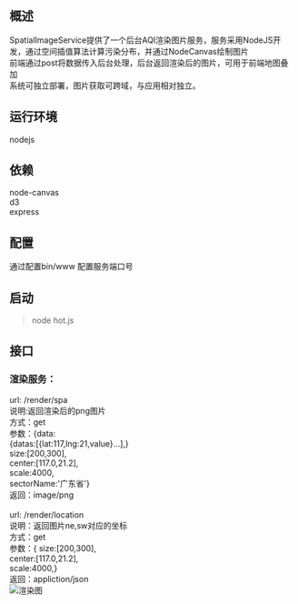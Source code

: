 ## 概述
SpatialImageService提供了一个后台AQI渲染图片服务，服务采用NodeJS开发，通过空间插值算法计算污染分布，并通过NodeCanvas绘制图片\
前端通过post将数据传入后台处理，后台返回渲染后的图片，可用于前端地图叠加\
系统可独立部署，图片获取可跨域，与应用相对独立。
## 运行环境
nodejs
## 依赖
node-canvas\
d3\
express
## 配置
通过配置bin/www 配置服务端口号
## 启动
>node hot.js
## 接口
### 渲染服务：
url: /render/spa\
说明:返回渲染后的png图片\
方式：get\
参数：{data:\
       {datas:[{lat:117,lng:21,value}...],}\
       size:[200,300],\
       center:[117.0,21.2],\
       scale:4000,\
       sectorName:'广东省'}\
返回：image/png\
\
url: /render/location\
说明：返回图片ne,sw对应的坐标\
方式：get\
参数：{
       size:[200,300],\
       center:[117.0,21.2],\
       scale:4000,\}\
返回：appliction/json\
![渲染图](https://github.com/leogle/ImageService/blob/master/demo.png?raw=true)
